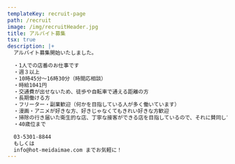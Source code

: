 ```yaml
---
templateKey: recruit-page
path: /recruit
image: /img/recruitHeader.jpg
title: アルバイト募集
tsx: true
description: |+
  アルバイト募集開始いたしました。

  ・1人での店番のお仕事です
  ・週３以上
  ・10時45分～16時30分（時間応相談）
  ・時給1041円
  ・交通費が出せないため、徒歩や自転車で通える距離の方
  ・長期働ける方
  ・フリーター・副業歓迎（何かを目指している人が多く働いています）
  ・漫画・アニメが好きな方、好きじゃなくてもきれい好きな方歓迎
  ・掃除の行き届いた衛生的な店、丁寧な接客ができる店を目指しているので、それに賛同してくれる方
  ・40歳位まで

  03-5301-8844
  もしくは
  info@hot-meidaimae.com までお気軽に！
---
```

